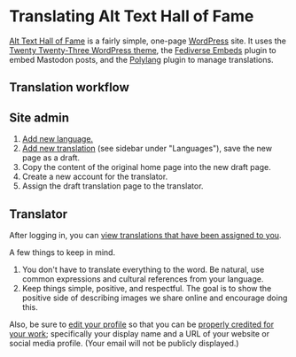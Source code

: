 # Translating Alt Text Hall of Fame

[Alt Text Hall of Fame](https://alttexthalloffame.org/) is a fairly simple, one-page [WordPress](https://wordpress.org/) site. It uses the [Twenty Twenty-Three WordPress theme](https://wordpress.org/themes/twentytwentythree/), the [Fediverse Embeds](https://wordpress.org/plugins/fediverse-embeds/) plugin to embed Mastodon posts, and the [Polylang](https://wordpress.org/plugins/polylang/) plugin to manage translations.

## Translation workflow

## Site admin

1. [Add new language.](https://alttexthalloffame.org/wp-admin/admin.php?page=mlang)
2. [Add new translation](https://alttexthalloffame.org/wp-admin/post.php?post=2&action=edit) (see sidebar under "Languages"), save the new page as a draft.
3. Copy the content of the original home page into the new draft page.
4. Create a new account for the translator.
5. Assign the draft translation page to the translator.

## Translator

After logging in, you can [view translations that have been assigned to you](https://alttexthalloffame.org/wp-admin/edit.php?post_type=page).

A few things to keep in mind.

1. You don't have to translate everything to the word. Be natural, use common expressions and cultural references from your language. 
2. Keep things simple, positive, and respectful. The goal is to show the positive side of describing images we share online and encourage doing this.

Also, be sure to [edit your profile](https://alttexthalloffame.org/wp-admin/profile.php) so that you can be [properly credited for your work](https://alttexthalloffame.org/en/#contributors); specifically your display name and a URL of your website or social media profile. (Your email will not be publicly displayed.)
